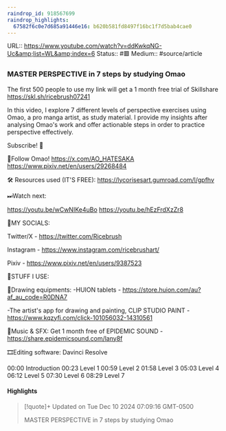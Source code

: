 ```yaml
---
raindrop_id: 918567699
raindrop_highlights:
  67582f6c0e7d685a91446e16: b620b581fd8497f16bc1f7d5bab4cae0
---
```


URL:: https://www.youtube.com/watch?v=ddKwkqNG-Uc&amp;list=WL&amp;index=6
Status:: #🟥
Medium:: #source/article


### MASTER PERSPECTIVE in 7 steps by studying Omao

The first 500 people to use my link will get a 1 month free trial of Skillshare https://skl.sh/ricebrush07241

In this video, I explore 7 different levels of perspective exercises using Omao, a pro manga artist, as study material. I provide my insights after analysing Omao&#39;s work and offer actionable steps in order to practice perspective effectively.


Subscribe! 👊


🌸Follow Omao!
https://x.com/AO_HATESAKA
https://www.pixiv.net/en/users/29268484


🛠 Resources used (IT&#39;S FREE):
https://lycorisesart.gumroad.com/l/gpfhv


⏭Watch next:

https://youtu.be/wCwNIKe4uBo
https://youtu.be/hEzFrdXzZr8


🔗MY SOCIALS:

Twitter/X - https://twitter.com/Ricebrush

Instagram - https://www.instagram.com/ricebrushart/

Pixiv - https://www.pixiv.net/en/users/9387523


🎥STUFF I USE:

🎨Drawing equipments:
   -HUION tablets - https://store.huion.com/au?af_au_code=R0DNA7

   -The artist&#39;s app for drawing and painting, CLIP STUDIO PAINT - https://www.kqzyfj.com/click-101056032-14310561

🎵Music &amp; SFX:
Get 1 month free of EPIDEMIC SOUND - https://share.epidemicsound.com/lany8f

🎞Editing software:
Davinci Resolve


00:00 Introduction
00:23 Level 1
00:59 Level 2
01:58 Level 3
05:03 Level 4
06:12 Level 5
07:30 Level 6
08:29 Level 7

#### Highlights

> [!quote]+ Updated on Tue Dec 10 2024 07:09:16 GMT-0500
>
> MASTER PERSPECTIVE in 7 steps by studying Omao
